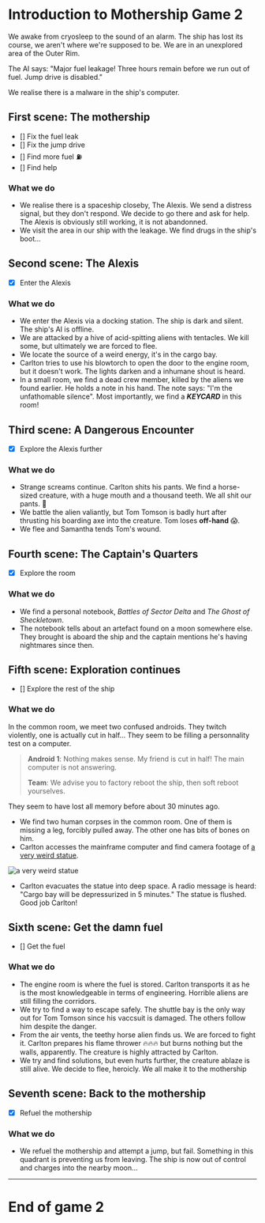 # Introduction to Mothership Game 2

We awake from cryosleep to the sound of an alarm. The ship has lost its course, we aren't where we're supposed to be. We are in an unexplored area of the Outer Rim.

The AI says: "Major fuel leakage! Three hours remain before we run out of fuel. Jump drive is disabled."

We realise there is a malware in the ship's computer.

## First scene: The mothership

- [] Fix the fuel leak
- [] Fix the jump drive
- [] Find more fuel ⛽
- [] Find help

### What we do

- We realise there is a spaceship closeby, The Alexis. We send a distress signal, but they don't respond. We decide to go there and ask for help. The Alexis is obviously still working, it is not abandonned.
- We visit the area in our ship with the leakage. We find drugs in the ship's boot...

## Second scene: The Alexis

- [x] Enter the Alexis

### What we do

- We enter the Alexis via a docking station. The ship is dark and silent. The ship's AI is offline.
- We are attacked by a hive of acid-spitting aliens with tentacles. We kill some, but ultimately we are forced to flee.
- We locate the source of a weird energy, it's in the cargo bay.
- Carlton tries to use his blowtorch to open the door to the engine room, but it doesn't work. The lights darken and a inhumane shout is heard.
- In a small room, we find a dead crew member, killed by the aliens we found earlier. He holds a note in his hand. The note says: "I'm the unfathomable silence". Most importantly, we find a **_KEYCARD_** in this room!

## Third scene: A Dangerous Encounter

- [x] Explore the Alexis further

### What we do

- Strange screams continue. Carlton shits his pants. We find a horse-sized creature, with a huge mouth and a thousand teeth. We all shit our pants. 👾
- We battle the alien valiantly, but Tom Tomson is badly hurt after thrusting his boarding axe into the creature. Tom loses **off-hand** 😱.
- We flee and Samantha tends Tom's wound.

## Fourth scene: The Captain's Quarters

- [x] Explore the room

### What we do

- We find a personal notebook, _Battles of Sector Delta_ and _The Ghost of Sheckletown_.
- The notebook tells about an artefact found on a moon somewhere else. They brought is aboard the ship and the captain mentions he's having nightmares since then.

## Fifth scene: Exploration continues

- [] Explore the rest of the ship

### What we do

In the common room, we meet two confused androids. They twitch violently, one is actually cut in half... They seem to be filling a personnality test on a computer.


> __Android 1__: Nothing makes sense. My friend is cut in half! The main computer is not answering.
> 
> __Team__: We advise you to factory reboot the ship, then soft reboot yourselves.


They seem to have lost all memory before about 30 minutes ago.

- We find two human corpses in the common room. One of them is missing a leg, forcibly pulled away. The other one has bits of bones on him.
- Carlton accesses the mainframe computer and find camera footage of [a very weird statue](https://media.discordapp.net/attachments/690285537575174195/1112837320287191090/Screenshot_2023-05-29_at_21.17.12.png).

![a very weird statue](https://media.discordapp.net/attachments/690285537575174195/1112837320287191090/Screenshot_2023-05-29_at_21.17.12.png)

- Carlton evacuates the statue into deep space. A radio message is heard: "Cargo bay will be depressurized in 5 minutes." The statue is flushed. Good job Carlton!

## Sixth scene: Get the damn fuel

- [] Get the fuel

### What we do

- The engine room is where the fuel is stored. Carlton transports it as he is the most knowledgeable in terms of engineering. Horrible aliens are still filling the corridors. 
- We try to find a way to escape safely. The shuttle bay is the only way out for Tom Tomson since his vaccsuit is damaged. The others follow him despite the danger.
- From the air vents, the teethy horse alien finds us. We are forced to fight it. Carlton prepares his flame thrower 🔥🔥🔥 but burns nothing but the walls, apparently. The creature is highly attracted by Carlton.
- We try and find solutions, but even hurts further, the creature ablaze is still alive. We decide to flee, heroicly. We all make it to the mothership

## Seventh scene: Back to the mothership

- [x] Refuel the mothership

### What we do
- We refuel the mothership and attempt a jump, but fail. Something in this quadrant is preventing us from leaving. The ship is now out of control and charges into the nearby moon...
___
# End of game 2
 